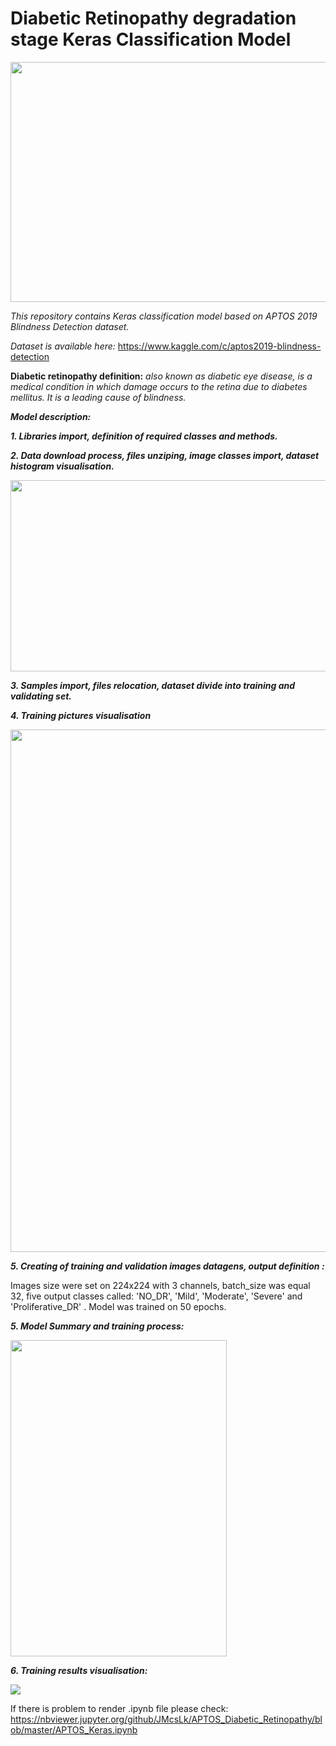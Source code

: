 # Diabetic Retinopathy degradation stage Keras Classification Model

<img src="https://upload.wikimedia.org/wikipedia/commons/5/55/Blausen_0312_DiabeticRetinopathy.png" width="512" height="384">


<i>This repository contains Keras classification model based on APTOS 2019 Blindness Detection dataset.</i>

<i>Dataset is available here:</i> https://www.kaggle.com/c/aptos2019-blindness-detection

<b>Diabetic retinopathy definition:</b><i> also known as diabetic eye disease, is a medical condition in which damage occurs to the retina due to diabetes mellitus. It is a leading cause of blindness.</i>

<b><i>Model description:</i></b> 

<b><i>1. Libraries import, definition of required classes and methods.</i></b>

<b><i>2. Data download process, files unziping, image classes import, dataset histogram visualisation.</i></b>

<img src="https://i.ibb.co/WPhhTvY/histogram.png" width="608" height="306">

<b><i>3. Samples import, files relocation, dataset divide into training and validating set.</i></b>

<b><i>4. Training pictures visualisation</i></b>

<img src="https://i.ibb.co/19hNP1Y/wizualizacja.png" width="859" height="836">

<b><i>5. Creating of training and validation images datagens, output definition :</i></b>

Images size were set on 224x224 with 3 channels, batch_size was equal 32, five output classes called: 'NO_DR', 'Mild', 'Moderate', 'Severe' and 'Proliferative_DR' .
Model was trained on 50 epochs.

<b><i>5. Model Summary and training process: </i></b>

<img src="https://i.ibb.co/VtdNNZZ/podsumowanie.png" width="346" height="506">

<b><i>6. Training results visualisation: </i></b>

<img src="https://i.ibb.co/G9crLL8/wizualizacja-treningu.png">

If there is problem to render .ipynb file please check: https://nbviewer.jupyter.org/github/JMcsLk/APTOS_Diabetic_Retinopathy/blob/master/APTOS_Keras.ipynb
